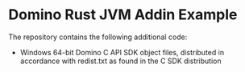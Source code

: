 # Domino Rust JVM Addin Example

The repository contains the following additional code:

* Windows 64-bit Domino C API SDK object files, distributed in accordance with redist.txt as found in the C SDK distribution